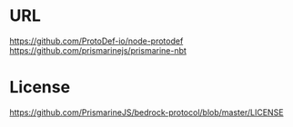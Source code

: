 # URL
https://github.com/ProtoDef-io/node-protodef  
https://github.com/prismarinejs/prismarine-nbt

# License
https://github.com/PrismarineJS/bedrock-protocol/blob/master/LICENSE
